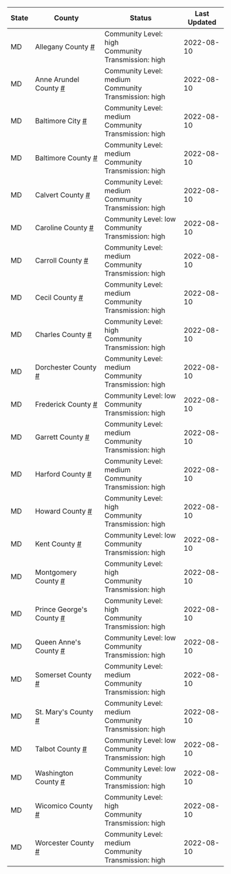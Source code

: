 State | County | Status | Last Updated
--- | --- | --- | --- 
MD | Allegany County <a href="#allegany_county">#</a> | <a name="allegany_county"></a>Community Level: high<br/>Community Transmission: high | 2022-08-10
MD | Anne Arundel County <a href="#anne_arundel_county">#</a> | <a name="anne_arundel_county"></a>Community Level: medium<br/>Community Transmission: high | 2022-08-10
MD | Baltimore City <a href="#baltimore_city">#</a> | <a name="baltimore_city"></a>Community Level: medium<br/>Community Transmission: high | 2022-08-10
MD | Baltimore County <a href="#baltimore_county">#</a> | <a name="baltimore_county"></a>Community Level: medium<br/>Community Transmission: high | 2022-08-10
MD | Calvert County <a href="#calvert_county">#</a> | <a name="calvert_county"></a>Community Level: medium<br/>Community Transmission: high | 2022-08-10
MD | Caroline County <a href="#caroline_county">#</a> | <a name="caroline_county"></a>Community Level: low<br/>Community Transmission: high | 2022-08-10
MD | Carroll County <a href="#carroll_county">#</a> | <a name="carroll_county"></a>Community Level: medium<br/>Community Transmission: high | 2022-08-10
MD | Cecil County <a href="#cecil_county">#</a> | <a name="cecil_county"></a>Community Level: medium<br/>Community Transmission: high | 2022-08-10
MD | Charles County <a href="#charles_county">#</a> | <a name="charles_county"></a>Community Level: high<br/>Community Transmission: high | 2022-08-10
MD | Dorchester County <a href="#dorchester_county">#</a> | <a name="dorchester_county"></a>Community Level: medium<br/>Community Transmission: high | 2022-08-10
MD | Frederick County <a href="#frederick_county">#</a> | <a name="frederick_county"></a>Community Level: low<br/>Community Transmission: high | 2022-08-10
MD | Garrett County <a href="#garrett_county">#</a> | <a name="garrett_county"></a>Community Level: medium<br/>Community Transmission: high | 2022-08-10
MD | Harford County <a href="#harford_county">#</a> | <a name="harford_county"></a>Community Level: medium<br/>Community Transmission: high | 2022-08-10
MD | Howard County <a href="#howard_county">#</a> | <a name="howard_county"></a>Community Level: high<br/>Community Transmission: high | 2022-08-10
MD | Kent County <a href="#kent_county">#</a> | <a name="kent_county"></a>Community Level: low<br/>Community Transmission: high | 2022-08-10
MD | Montgomery County <a href="#montgomery_county">#</a> | <a name="montgomery_county"></a>Community Level: high<br/>Community Transmission: high | 2022-08-10
MD | Prince George's County <a href="#prince_george's_county">#</a> | <a name="prince_george's_county"></a>Community Level: high<br/>Community Transmission: high | 2022-08-10
MD | Queen Anne's County <a href="#queen_anne's_county">#</a> | <a name="queen_anne's_county"></a>Community Level: low<br/>Community Transmission: high | 2022-08-10
MD | Somerset County <a href="#somerset_county">#</a> | <a name="somerset_county"></a>Community Level: medium<br/>Community Transmission: high | 2022-08-10
MD | St. Mary's County <a href="#st._mary's_county">#</a> | <a name="st._mary's_county"></a>Community Level: medium<br/>Community Transmission: high | 2022-08-10
MD | Talbot County <a href="#talbot_county">#</a> | <a name="talbot_county"></a>Community Level: low<br/>Community Transmission: high | 2022-08-10
MD | Washington County <a href="#washington_county">#</a> | <a name="washington_county"></a>Community Level: low<br/>Community Transmission: high | 2022-08-10
MD | Wicomico County <a href="#wicomico_county">#</a> | <a name="wicomico_county"></a>Community Level: high<br/>Community Transmission: high | 2022-08-10
MD | Worcester County <a href="#worcester_county">#</a> | <a name="worcester_county"></a>Community Level: medium<br/>Community Transmission: high | 2022-08-10

